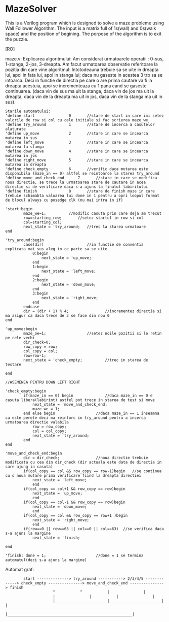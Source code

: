 # MazeSolver
This is a Verilog program which is designed to solve a maze probleme using Wall Follower Algorithm. The input is a matrix full of 1s(wall) and 0s(walk space) and the position of begining. The porpose of the algorithm is to exit the puzzle.

[RO]

maze.v:
	Explicarea algoritmului: Am considerat urmatoarele operatii : 0-sus, 1-stanga, 2-jos, 3-dreapta. Am facut urmatoarea observatie referitoare la pozitia
din care vine algoritmul: Intotodeauna trebuie sa se uite in dreapta lui, apoi in fata lui, apoi in stanga lui; daca nu gaseste in acestea 3 trb sa se intoarca.
Deci in functie de directia pe care o are prima cautare va fi la dreapta acestuia, apoi se incrementeaza cu 1 pana cand se gaseste continuarea. (daca vin de sus
ma uit la stanga, daca vin de jos ma uit la dreapta, daca vin de la dreapta ma uit in jos, daca vin de la stanga ma uit in sus). 
```	
Starile automatului:
'define start				0		//stare de start in care imi setez valorile de row si col cu cele initiale si fac scrierea maze_we
'define try_around			1		//stare de incerca a casutelor alaturate
'define up_move				2		//stare in care se incearca mutarea in sus
'define left_move			3		//stare in care se incearca mutarea la stanga
'define down_move			4		//stare in care se incearca mutarea in jos
'define right_move 			5		//stare in care se incearca mutarea in dreapta
'define check_empty			6		//verific daca mutarea este disponibila (maze_in == 0) altfel se reintoarce la starea try_around
'define move_and_check_end		7		//stare in care se modifica noua directie, se trece la urmatoarea stare de cautare in acea directie si de verificare daca s-a ajuns la finalul labiritului
'define finish				8		//stare de finish maze in care trebuie schimabta valoarea lui done in 1 pentru a opri loopul format de blocul always cu posedge clk (nu mai intra in if)

'start:begin									
		maze_we=1;			//modific casuta prin care deja am trecut
		row=starting_row;		//setez startul in row si col
		col=starting_col;
		next_state = 'try_around;	//trec la starea urmatoare		
end

'try_around:begin								
		case(dir)					//in functie de conventia explicata mai sus aleg in ce parte sa se uite
			0:begin
				next_state = 'up_move;
			end
			1:begin
				next_state = 'left_move;
			end
			2:begin
				next_state = 'down_move;
			end
			3:begin
				next_state = 'right_move;	
			end
		endcase
		dir = (dir + 1) % 4;				//incrementez directia si ma asigur ca daca trece de 3 se face din nou 0
end

'up_move:begin									
		maze_oe=1;					//setez noile pozitii si le retin pe cele vechi
		dir_check=0;
		row_copy = row;
		col_copy = col;
		row=row-1;
		next_state = 'check_empty;			//trec in starea de testare
		
end

//ASEMENEA PENTRU DOWN LEFT RIGHT

'check_empty:begin							
		if(maze_in == 0) begin				//daca maze_in == 0 e casuta libera(labirint) astfel pot trece in starea de test si move 
			next_state = 'move_and_check_end;
			maze_we = 1;
		end else begin					//daca maze_in == 1 inseamna ca este perete deci ma reintorc in try_around pentru a incerca urmatoarea directie valabila
			row = row_copy;
			col = col_copy;
			next_state = 'try_around;
		end
end

'move_and_check_end:begin				 			
		dir = dir_check;				//noua directie trebuie modificata cu cea din dir_check (dir actuala este data de directia in care ajung in casuta)
		if(col_copy == col && row_copy == row-1)begin	//se continua cu o noua mutare prima verificare fiind la dreapta directiei	
			next_state = 'left_move;
			end
		if(col_copy == col+1 && row_copy == row)begin		
			next_state = 'up_move;
			end
		if(col_copy == col-1 && row_copy == row)begin		
			next_state = 'down_move;
			end
		if(col_copy == col && row_copy == row+1 )begin		
			next_state = 'right_move;
			end
		if(row==0 || row==63 || col==0 || col==63)	//se verifica daca s-a ajuns la margine
			next_state = 'finish;
			
end

'finish: done = 1;						//done = 1 se termina automatul(deci s-a ajuns la margine)

```


Automat graf:


			start --------------> try_around -----------> 2/3/4/5 -------------> check_empty ---------------> move_and_check_end ---------------> finish
						 ^			 ^			 |				 |		
						 |      		 |			 |				 |	
						 |_______________________|_______________________|				 |					
						        		 |_______________________________________________________|


